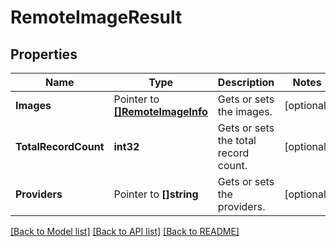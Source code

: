 # RemoteImageResult

## Properties

Name | Type | Description | Notes
------------ | ------------- | ------------- | -------------
**Images** | Pointer to [**[]RemoteImageInfo**](RemoteImageInfo.md) | Gets or sets the images. | [optional] 
**TotalRecordCount** | **int32** | Gets or sets the total record count. | [optional] 
**Providers** | Pointer to **[]string** | Gets or sets the providers. | [optional] 

[[Back to Model list]](../README.md#documentation-for-models) [[Back to API list]](../README.md#documentation-for-api-endpoints) [[Back to README]](../README.md)


